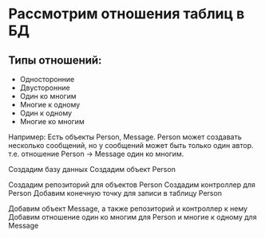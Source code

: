 # Рассмотрим отношения таблиц в БД
## Типы отношений:
- Односторонние
- Двусторонние
- Один ко многим
- Многие к одному
- Один к одному
- Многие ко многим

Например:
Есть объекты Person, Message.
Person может создавать несколько сообщений, но у сообщений может быть только один автор.
т.е. отношение Person -> Message один ко многим.

Создадим базу данных
Создадим объект Person

Создадим репозиторий для объектов Person
Создадим контроллер для Person
Добавим конечную точку для записи в таблицу Person

Добавим объект Message, а также репозиторий и контроллер к нему
Добавим отношение один ко многим для Person и многие к 
одному для Message

